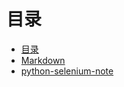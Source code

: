 # 目录

- [目录](README.md)
- [Markdown](markdown/markdown_manual.md)
- [python-selenium-note](python-selenium-note/python-selenium-note.md)
